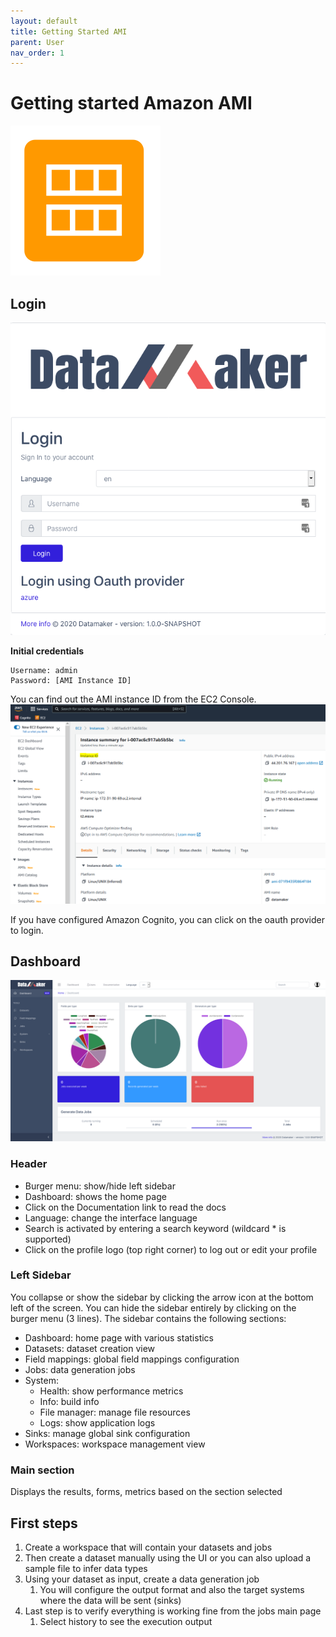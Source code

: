 ```yaml
---
layout: default
title: Getting Started AMI
parent: User
nav_order: 1
---
```


# Getting started Amazon AMI

![alt text](../assets/img/AWS_EC2_AMI.png "AMI")


## Login
![alt text](../assets/img/Login.png "Login screen")

**Initial credentials**

    Username: admin
    Password: [AMI Instance ID]

You can find out the AMI instance ID from the EC2 Console.
![alt text](../assets/img/AmiInstanceId.png "Login screen")

If you have configured Amazon Cognito, you can click on the oauth provider to login.

## Dashboard

![alt text](../assets/img/Dashboard.png "Main screen")

### Header 
- Burger menu: show/hide left sidebar
- Dashboard: shows the home page
- Click on the Documentation link to read the docs
- Language: change the interface language
- Search is activated by entering a search keyword (wildcard * is supported)
- Click on the profile logo (top right corner) to log out or edit your profile

### Left Sidebar
You collapse or show the sidebar by clicking the arrow icon at the bottom left of the screen.
You can hide the sidebar entirely by clicking on the burger menu (3 lines).
The sidebar contains the following sections:
- Dashboard: home page with various statistics
- Datasets: dataset creation view
- Field mappings: global field mappings configuration
- Jobs: data generation jobs
- System:
  - Health: show performance metrics
  - Info: build info 
  - File manager: manage file resources
  - Logs: show application logs
- Sinks: manage global sink configuration
- Workspaces: workspace management view

### Main section

Displays the results, forms, metrics based on the section selected

## First steps

1. Create a workspace that will contain your datasets and jobs
2. Then create a dataset manually using the UI or you can also upload a sample file to infer data types
3. Using your dataset as input, create a data generation job
   1. You will configure the output format and also the target systems where the data will be sent (sinks)
4. Last step is to verify everything is working fine from the jobs main page
   1. Select history to see the execution output